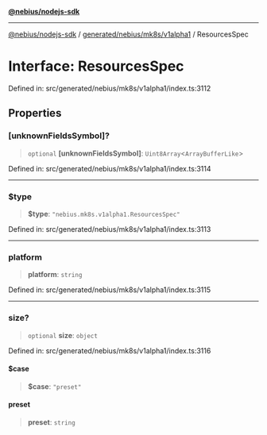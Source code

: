 [**@nebius/nodejs-sdk**](../../../../../README.md)

---

[@nebius/nodejs-sdk](../../../../../README.md) / [generated/nebius/mk8s/v1alpha1](../README.md) / ResourcesSpec

# Interface: ResourcesSpec

Defined in: src/generated/nebius/mk8s/v1alpha1/index.ts:3112

## Properties

### \[unknownFieldsSymbol\]?

> `optional` **\[unknownFieldsSymbol\]**: `Uint8Array`\<`ArrayBufferLike`\>

Defined in: src/generated/nebius/mk8s/v1alpha1/index.ts:3114

---

### $type

> **$type**: `"nebius.mk8s.v1alpha1.ResourcesSpec"`

Defined in: src/generated/nebius/mk8s/v1alpha1/index.ts:3113

---

### platform

> **platform**: `string`

Defined in: src/generated/nebius/mk8s/v1alpha1/index.ts:3115

---

### size?

> `optional` **size**: `object`

Defined in: src/generated/nebius/mk8s/v1alpha1/index.ts:3116

#### $case

> **$case**: `"preset"`

#### preset

> **preset**: `string`
